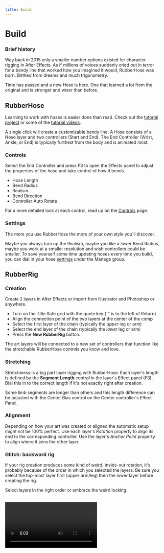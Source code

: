 ```yaml
---
title: Build
---
```

# Build

<Screenshot 
    url="/rubberhose2/build-buttons.png" 
    alt="RH2 build buttons"
    width="800px" />



### Brief history
Way back in 2015 only a smaller number options existed for character rigging in After Effects. As if millions of voices suddenly cried out in terror for a bendy line that worked how you imagined it would, RubberHose was born. Birthed from dreams and much trigonometry.

Time has passed and a new Hose is here. One that learned a lot from the original and is stronger and wiser than before. 

<Screenshot 
    url="/rubberhose2/build-hose.gif" 
    alt="RH2 build buttons"
    width="500px" 
    center />



<Screenshot 
    url="/rubberhose2/icon/RubberHose.svg" 
    alt="Create RubberHose" 
    width="80px"
    toolbar />

## RubberHose
Learning to work with hoses is easier done than read. Check out the [tutorial project](.#tutorial-project) or some of the [tutorial videos](tutorials).

A single click will create a customizable bendy line. A Hose consists of a Hose layer and two controllers (Start and End). The End Controller (Wrist, Ankle, or End) is typically furthest from the body and is animated most. 

### Controls
Select the End Controller and press F3 to open the Effects panel to adjust the properties of the hose and take control of how it bends.

- Hose Length
- Bend Radius
- Realism
- Bend Direction
- Controller Auto Rotate
  
For a more detailed look at each control, read up on the [Controls](./controls) page.

### Settings
The more you use RubberHose the more of your own style you'll discover. 

Maybe you always turn up the Realism, maybe you like a lower Bend Radius, maybe you work at a smaller resolution and wish controllers could be smaller. To save yourself some time updating hoses every time you build, you can dial in your hose [settings](./manage.html#settings) under the Manage group.


<Screenshot 
    url="/rubberhose2/icon/RubberRig.svg" 
    alt="Create RubberHose" 
    width="80px"
    toolbar />

## RubberRig
<Screenshot 
    url="/rubberhose2/build-rig.gif" 
    alt="RH2 build RubberRig"
    width="500px" 
    center />

### Creation
Create 2 layers in After Effects or import from Illustrator and Photoshop or anywhere.

- Turn on the Title Safe grid with the quote key ( **"** is to the left of Return)
- Align the connection point of the two layers at the center of the comp
- Select the first layer of the chain (typically the *upper* leg or arm) 
- Select the end layer of the chain (typically the *lower* leg or arm)
- Press the **New RubberRig** button.
  
The art layers will be connected to a new set of controllers that function like the stretchable RubberHose controls you know and love. 

<Screenshot 
    url="/rubberhose2/build-rig-stretch.gif" 
    alt="Stretch RubberRig"
    width="400px" 
    left />

### Stretching
Stretchiness is a big part layer rigging with RubberHose. Each layer's length is defined by the **Segment Length** control in the layer's Effect panel (F3). Dial this in to the correct length if it's not exactly right after creation.

Some limb segments are longer than others and this length difference can be adjusted with the Center Bias control on the Center controller's Effect Panel.

<Screenshot 
    url="/rubberhose2/build-rig-alignment.gif" 
    alt="Align RubberRig"
    width="400px" 
    left />

### Alignment
Depending on how your art was created or aligned the automatic setup might not be 100% perfect. Use each layer's *Rotation* property to align its end to the corresponding controller. Use the layer's *Anchor Point* property to align where it joins the other layer.

<Screenshot 
    url="/rubberhose2/build-rig-backward.gif" 
    alt="Backward RubberRig"
    width="400px" 
    left />

### Glitch: backward rig
If your rig creation produces some kind of weird, inside-out rotation, it's probably because of the order in which you selected the layers. Be sure you select the top-most layer first (upper arm/leg) then the lower layer before creating the rig. 

Select layers in the right order or embrace the weird looking.

<br />
<Video url="https://www.youtube.com/embed/0w2-YqU7SXQ" />
<br />

<Screenshot 
    url="/rubberhose2/icon/RubberPin.svg" 
    alt="Create RubberHose" 
    width="80px"
    toolbar />

## RubberPin

<Screenshot 
    url="/rubberhose2/build-pin.gif" 
    alt="RH2 build RubberPin"
    width="500px" 
    center />

If your idea is too complex for shape layers in [RubberHose](#rubberhose) and the art needs that smoooooooth bend (unlike [RubberRig](#rubberrig)), it's time for *Puppet Pins*. Loved and hated by many, it's now painless to connect a set of 3 pins and control them as easy as a hose and [stretchable](#stretching) like all rigging methods. 

One unique feature of RubberPin is the ability to use multiple controller/pin groups on a single layer. Yep, go crazy.


### Setting pins

<Screenshot 
    url="/rubberhose2/build-pin-create.gif" 
    alt="Build RubberPin"
    width="400px" 
    right />

RubberPin rigs are created by connecting the individual pin points to controller layers.

**NOTE** Pins are sorted from comp top to bottom (rather than based on creation order or selection order). So avoid arms that go straight out horizontally or bend upward. Put at least a slight downward angle on those limbs. 

- Using the PuppetPin tool (CTRL/CMD+P) add 3 pins to a layer –this adds keyframes at the same time
- Press **U** on the keyboard to reveal these new keyframes
- Select these 3 new keyframes (or the properties themselves)
- Click the button
- A set of controllers will be created and expressions added to the pin properties
- A fourth control will be created as a parent for the art layer and the end controllers*. Use this to scale, position and rotate the whole group

*the center controller should remain un-parented for correct positioning.



### Bend radius

<Screenshot 
    url="/rubberhose2/build-pin-starch.gif" 
    alt="RubberPin starch"
    width="400px" 
    right />

By default, Puppet Pins bend pretty smooth but it would be nice to customize the quality of a bend like [Bend Radius](./controls.html#bend-radius) on a hose. Unfortunately, that's not how pins work. Along with Pins you may also add **Starch** points. This allows a layer to be straightened in areas and curved in others. 

Play around with adding Starch near the end controllers or varying the Amount of a Starch point in the center. It opens up a new level of customization. 


<br />
<Video url="https://www.youtube.com/embed/5OaGCPi5LJw" />
<br />

### Linking pins to a hose

<Screenshot 
    url="/rubberhose2/build-pin-overlay.gif" 
    alt="RubberPin linked to hose"
    width="400px" 
    right />

Adding tattoos or complex texture to a hose is easy by linking a set of pins to an existing controller rig group (this also keeps layer count to a minimum).

- Select 3 pins (like normal)
- Then select a controller from the group to link to
- ALT+Click the new RubberPin button

At this point you can set the pinned layer to preserve transparency or the original hose may be duplicated (CMD/CTRL+D) and used as a track matte to mask the alpha of the pinned layer.


## Controller naming

<Screenshot 
    url="/rubberhose2/build-naming.png" 
    alt="Controller naming"
    width="350px" 
    right />

No matter how you rig, everything built using RubberHose needs a name. Each new rig group will be named based on **Hose Name…** field and the **controller pairs** selector. Controller pairs are reused as characters typically have the same kinds of parts (arms, legs, necks).
Each time a hose or rigging group is created the name must be manually renamed, or it will be automatically incremented. This gives groups a unique name and avoids expressions targeting the wrong layers.

Controller pairs may be rearranged, added and deleted in the list view to best suit your workflow. 